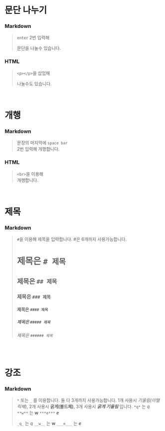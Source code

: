 # 문단 나누기
### Markdown
>`enter` 2번 입력해     
>
>문단을 나눌수 있습니다.         
### HTML
> `<p></p>`을 삽입해 <p>나눌수도 있습니다.</p>
<br>

# 개행
### Markdown
> 문장의 마지막에 `space bar`  
> 2번 입력해 개행합니다.  
### HTML
> `<br>`을 이용해 <br>개행합니다.
<br>

# 제목
### Markdown
> `#`을 이용해 제목을 입력합니다. #은 6개까지 사용가능합니다.  
> # 제목은 `# 제목`  
> ## 제목은 `## 제목`  
> ### 제목은 `### 제목`  
> #### 제목은 `#### 제목`
> ##### 제목은 `##### 제목` 
> ###### 제목은 `###### 제목` 
<br>

# 강조
### Markdown
> `*` 또는 `_` 를 이용합니다. 둘 다 3개까지 사용가능합니다.
> 1개 사용시 *기울림(이탤릭체)*, 2개 사용시 **굵게(볼드체)**, 3개 사용시 ***굵게 기울림*** 입니다.
> `*q*` 는 *q*
> `**w**` 는 **w**
> `***e***` ***e***
>
>`_q_` 는 _q_
>`__w__` 는 __w__
>`___e___` 는 ___e___
